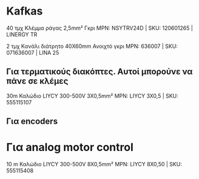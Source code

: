 # Kafkas

40 τμχ 
Κλέμμα ράγας 2,5mm² Γκρι
MPN: NSYTRV24D | SKU: 120601265 | LINERGY TR



2 τμχ
Κανάλι διάτρητο 40X60mm Ανοιχτό γκρι
MPN: 636007 | SKU: 071636007 | LINA 25


## Για τερματικούς διακόπτες. Αυτοί μπορούνε να πάνε σε κλέμες

30m
Καλώδιο LIYCY 300-500V 3X0,5mm²
MPN: LIYCY 3X0,5 | SKU: 555115107


## Για encoders 
# Για analog motor control
10 m
Καλώδιο LIYCY 300-500V 8X0,5mm²
MPN: LIYCY 8X0,50 | SKU: 555115408




